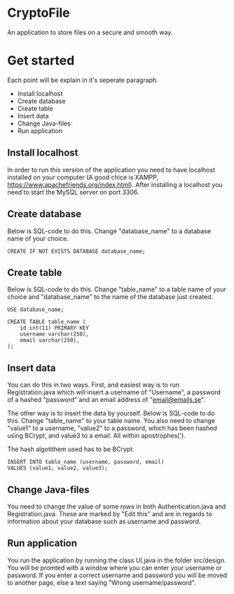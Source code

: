 # CryptoFile
An application to store files on a secure and smooth way.

# Get started
Each point will be explain in it's seperate paragraph.
* Install localhost
* Create database
* Create table
* Insert data
* Change Java-files
* Run application

## Install localhost
In order to run this version of the application you need to have localhost installed on your computer (A good chice is XAMPP, https://www.apachefriends.org/index.html). After installing a localhost you need to start the MySQL server on port 3306.

## Create database
Below is SQL-code to do this. Change "database_name" to a database name of your choice.

`CREATE IF NOT EXISTS DATABASE database_name;`

## Create table
Below is SQL-code to do this. Change "table_name" to a table name of your choice and "database_name" to the name of the database just created.

```
USE database_name;

CREATE TABLE table_name (
    id int(11) PRIMARY KEY
    username varchar(250),
    email varchar(250),
);
```

## Insert data
You can do this in two ways. First, and easiest way is to run Registration.java which will insert a username of "Username", a password of a hashed "password" and an email address of "email@emails.se".

The other way is to insert the data by yourself. Below is SQL-code to do this. Change "table_name" to your table name. You also need to change "value1" to a username, "value2" to a password, which has been hashed using BCrypt, and value3 to a email. All within apostrophes(').

The hash algotithem used has to be BCrypt.
```
INSERT INTO table_name (username, password, email)
VALUES (value1, value2, value3);
```

## Change Java-files
You need to change the value of some rows in both Authentication.java and Registration.java. These are marked by "Edit this" and are in regards to information about your database such as username and password. 

## Run application
You run the application by running the class UI.java in the folder src/design. You will be promted with a window where you can enter your username or password. If you enter a correct username and password you will be moved to another page, else a text saying "Wrong username/password".
